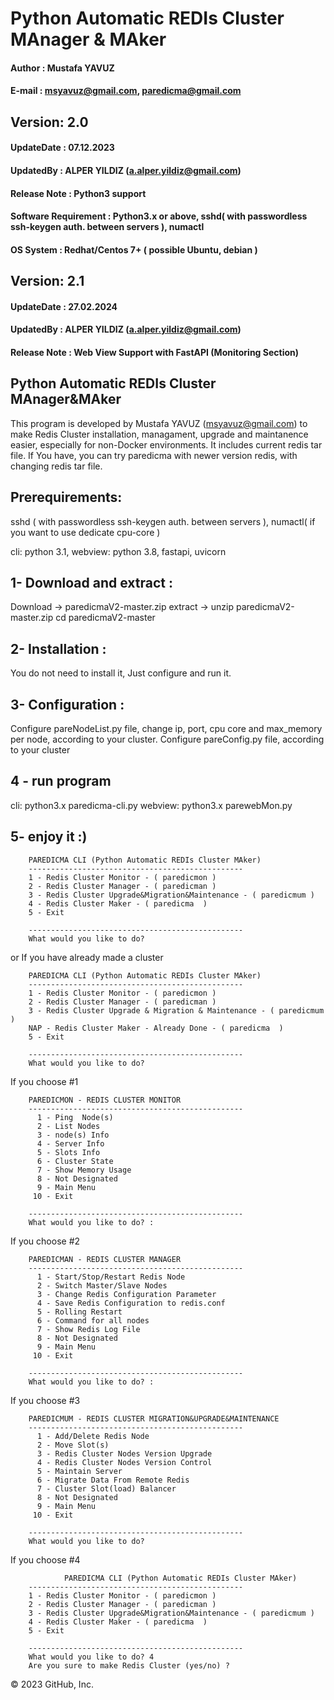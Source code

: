 # Python Automatic REDIs Cluster MAnager & MAker
#### Author				: Mustafa YAVUZ
#### E-mail				: msyavuz@gmail.com, paredicma@gmail.com

## Version: 2.0 
#### UpdateDate				: 07.12.2023
#### UpdatedBy				: ALPER YILDIZ (a.alper.yildiz@gmail.com) 
#### Release Note			: Python3 support
#### Software Requirement		: Python3.x or above, sshd( with passwordless ssh-keygen auth. between servers ), numactl 
#### OS System 				: Redhat/Centos 7+ ( possible Ubuntu, debian )

## Version: 2.1
#### UpdateDate				: 27.02.2024
#### UpdatedBy				: ALPER YILDIZ (a.alper.yildiz@gmail.com) 
#### Release Note			: Web View Support with FastAPI (Monitoring Section)

## Python Automatic REDIs Cluster MAnager&MAker
This program is developed by Mustafa YAVUZ (msyavuz@gmail.com) to make Redis Cluster installation, managament, upgrade and maintanence easier, especially for non-Docker environments.
It includes current redis tar file. If You have, you can try paredicma with newer version redis, with changing redis tar file.

## Prerequirements:
sshd ( with passwordless ssh-keygen auth. between servers ),
numactl( if you want to use dedicate cpu-core )

cli: python 3.1,
webview: python 3.8, fastapi, uvicorn

## 1- Download and extract :
Download -> paredicmaV2-master.zip
extract -> unzip paredicmaV2-master.zip
cd paredicmaV2-master

## 2- Installation :
You do not need to install it, Just configure and run it.

## 3- Configuration :
Configure pareNodeList.py file, change ip, port, cpu core and max_memory per node, according to your cluster.
Configure pareConfig.py file, according to your cluster

## 4 - run program
cli: python3.x paredicma-cli.py
webview: python3.x parewebMon.py

## 5- enjoy it :)

		PAREDICMA CLI (Python Automatic REDIs Cluster MAker)
        ------------------------------------------------
        1 - Redis Cluster Monitor - ( paredicmon ) 
        2 - Redis Cluster Manager - ( paredicman ) 
        3 - Redis Cluster Upgrade&Migration&Maintenance - ( paredicmum ) 
        4 - Redis Cluster Maker - ( paredicma  ) 
        5 - Exit                                                                                                        

        ------------------------------------------------
        What would you like to do? 

or If you have already made a cluster		
		
        PAREDICMA CLI (Python Automatic REDIs Cluster MAker)                
        ------------------------------------------------
        1 - Redis Cluster Monitor - ( paredicmon ) 
        2 - Redis Cluster Manager - ( paredicman ) 
        3 - Redis Cluster Upgrade & Migration & Maintenance - ( paredicmum ) 
        NAP - Redis Cluster Maker - Already Done - ( paredicma  ) 
        5 - Exit                                                                                   

        ------------------------------------------------
        What would you like to do? 

If you choose #1		
		
        PAREDICMON - REDIS CLUSTER MONITOR
        ------------------------------------------------
          1 - Ping  Node(s)             
          2 - List Nodes        
          3 - node(s) Info     
          4 - Server Info            
          5 - Slots Info                
          6 - Cluster State             
          7 - Show Memory Usage         
          8 - Not Designated            
          9 - Main Menu                 
         10 - Exit                      

        ------------------------------------------------
        What would you like to do? :

If you choose #2		
		
		PAREDICMAN - REDIS CLUSTER MANAGER
        ------------------------------------------------
          1 - Start/Stop/Restart Redis Node     
          2 - Switch Master/Slave Nodes
          3 - Change Redis Configuration Parameter
          4 - Save Redis Configuration to redis.conf  
          5 - Rolling Restart                       
          6 - Command for all nodes                         
          7 - Show Redis Log File           
          8 - Not Designated            
          9 - Main Menu                 
         10 - Exit                      

        ------------------------------------------------
        What would you like to do? :
		
If you choose #3
		
		PAREDICMUM - REDIS CLUSTER MIGRATION&UPGRADE&MAINTENANCE
        ------------------------------------------------
          1 - Add/Delete Redis Node        
          2 - Move Slot(s)       
          3 - Redis Cluster Nodes Version Upgrade 
          4 - Redis Cluster Nodes Version Control
          5 - Maintain Server                               
          6 - Migrate Data From Remote Redis
          7 - Cluster Slot(load) Balancer                           
          8 - Not Designated                                                
          9 - Main Menu                 
         10 - Exit                      

        ------------------------------------------------
		What would you like to do? 
		
If you choose #4
		
		        PAREDICMA CLI (Python Automatic REDIs Cluster MAker)
        ------------------------------------------------
        1 - Redis Cluster Monitor - ( paredicmon ) 
        2 - Redis Cluster Manager - ( paredicman ) 
        3 - Redis Cluster Upgrade&Migration&Maintenance - ( paredicmum ) 
        4 - Redis Cluster Maker - ( paredicma  ) 
        5 - Exit                                                                                                        

        ------------------------------------------------
        What would you like to do? 4
        Are you sure to make Redis Cluster (yes/no) ? 



© 2023 GitHub, Inc.
